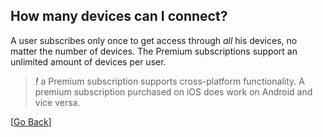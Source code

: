 ## How many devices can I connect?

A user subscribes only once to get access through _all_ his devices, no matter the number of devices. The Premium subscriptions support an unlimited amount of devices per user.

> *__!__* a Premium subscription supports cross-platform functionality. A premium subscription purchased on iOS does work on Android and vice versa.

[[Go Back](README.md)]
